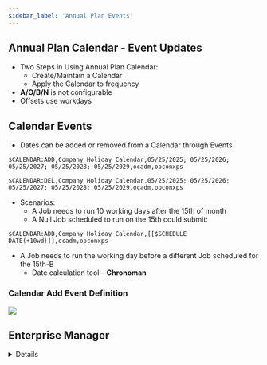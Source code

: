 ```yaml
---
sidebar_label: 'Annual Plan Events'
---
```


## Annual Plan Calendar - Event Updates


* Two Steps in Using Annual Plan Calendar:
    * Create/Maintain a Calendar
    * Apply the Calendar to frequency
* **A/O/B/N** is not configurable 
* Offsets use workdays

## Calendar Events

* Dates can be added or removed from a Calendar through Events

```
$CALENDAR:ADD,Company Holiday Calendar,05/25/2025; 05/25/2026; 05/25/2027; 05/25/2028; 05/25/2029,ocadm,opconxps
```

```
$CALENDAR:DEL,Company Holiday Calendar,05/25/2025; 05/25/2026; 05/25/2027; 05/25/2028; 05/25/2029,ocadm,opconxps
```

* Scenarios:
    * A Job needs to run 10 working days after the 15th of month 
    * A Null Job scheduled to run on the 15th could submit:
```
$CALENDAR:ADD,Company Holiday Calendar,[[$SCHEDULE DATE(+10wd)]],ocadm,opconxps
```
* A Job needs to run the working day before a different Job scheduled for the 15th-B
    * Date calculation tool – **Chronoman**

### Calendar Add Event Definition

![](../static/imgbasic/sm-calendar-add-event.png)

## Enterprise Manager

<details>

#### Annual Plan Frequency

![](../static/imgbasic/357.png)

#### Forecast Annual Plan

![](../static/imgbasic/358.png)

#### Calendar Add Event Definition

![](../static/imgbasic/359.png)

</details>